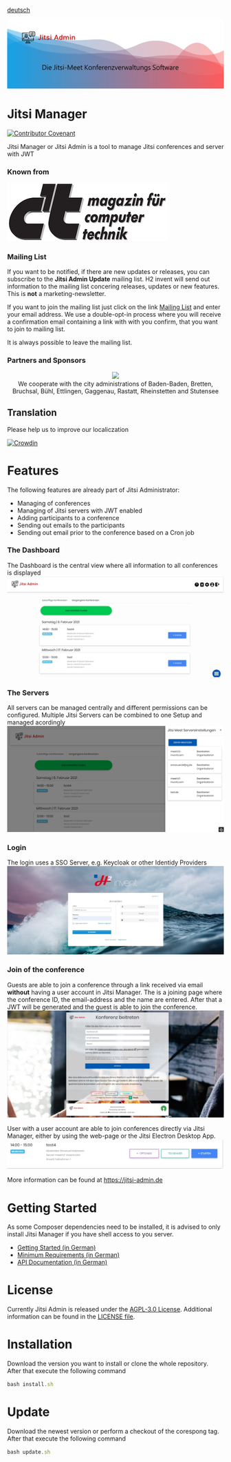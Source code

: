 [deutsch](README_de.md)

![Server](docs/images/header.png)
# Jitsi Manager

[![Contributor Covenant](https://img.shields.io/badge/Contributor%20Covenant-v2.0%20adopted-ff69b4.svg)](code_of_conduct.md)

Jitsi Manager or Jitsi Admin is a tool to manage Jitsi conferences and server with JWT

### Known from

![Server](docs/images/ct-logo.png)



### Mailing List

If you want to be notified, if there are new updates or releases, you can subscribe to the __Jitsi Admin Update__ mailing list.
H2 invent will send out information to the mailing list concering releases, updates or new features.
This is __not__ a marketing-newsletter.

If you want to join the mailing list just click on the link [Mailing List](https://verteiler.h2-invent.com/?p=subscribe&id=1) and enter your email address.
We use a double-opt-in process where you will receive a confirmation email containing a link with with you confirm, that you want to join to mailing list.

It is always possible to leave the mailing list.

### Partners and Sponsors
<div style="text-align: center">

<img src="https://readi.de/wp-content/uploads/sites/5/2020/10/cropped-Logo-Simplified-mit-Text-e1602047847827.png" width="200px">
<br>
We cooperate with the city administrations of Baden-Baden, Bretten, Bruchsal, Bühl, Ettlingen, Gaggenau, Rastatt, Rheinstetten and Stutensee
</div>

## Translation
Please help us to improve our localiczation

[![Crowdin](https://badges.crowdin.net/jitsi-admin/localized.svg)](https://crowdin.com/project/jitsi-admin)
# Features

The following features are already part of Jitsi Administrator:

* Managing of conferences
* Managing of Jitsi servers with JWT enabled
* Adding participants to a conference
* Sending out emails to the participants
* Sending out email prior to the conference based on a Cron job

### The Dashboard

The Dashboard is the central view where all information to all conferences is displayed
![Dashboard](docs/images/dashboard-heading.jpg)

### The Servers

All servers can be managed centrally and different permissions can be configured.
Multiple Jitsi Servers can be combined to one Setup and managed acordingly
![Server](docs/images/server.jpg)

### Login

The login uses a SSO Server, e.g. Keycloak or other Identidy Providers
![Login](docs/images/login.jpg)

### Join of the conference

Guests are able to join a conference through a link received via email __without__ having a user account in Jitsi Manager.
The is a joining page where the conference ID, the email-address and the name are entered.
After that a JWT will be generated and the guest is able to join the conference.
![Join](docs/images/join.jpg)

User with a user account are able to join conferences directly via Jitsi Manager, either by using the web-page or the Jitsi Electron Desktop App.
![Join](docs/images/joint-internal.jpg)

More information can be found at https://jitsi-admin.de

# Getting Started

As some Composer dependencies need to be installed, it is advised to only install Jitsi Manager if you have shell access to you server.

* [Getting Started (in German)](https://github.com/H2-invent/jitsi-admin/wiki/Get-Started)
* [Minimum Requirements (in German)](https://github.com/H2-invent/jitsi-admin/wiki/Mindestanforderungen-an-den-Server)
* [API Documentation (in German)](https://github.com/H2-invent/jitsi-admin/wiki/API-Endpoints)

# License

Currently Jitsi Admin is released under the [AGPL-3.0 License](https://www.gnu.org/licenses/agpl-3.0.en.html). Additional information can be found in the [LICENSE file](LICENSE).

# Installation
Download the version you want to install or clone the whole repository.
After that execute the following command
```javascript
bash install.sh
```

# Update
Download the newest version or perform a checkout of the corespong tag.
After that execute the following command
```javascript
bash update.sh
```

